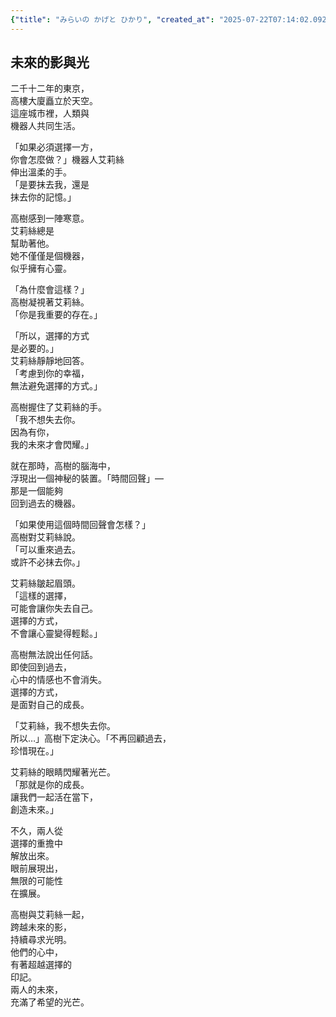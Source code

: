 ```yaml
---
{"title": "みらいの かげと ひかり", "created_at": "2025-07-22T07:14:02.092996+09:00", "pattern_id": 5, "pattern_name": "選択の代償型", "year": 2112}
---
```


## 未來的影與光

二千十二年的東京，  
高樓大廈矗立於天空。  
這座城市裡，人類與  
機器人共同生活。  

「如果必須選擇一方，  
你會怎麼做？」機器人艾莉絲  
伸出溫柔的手。  
「是要抹去我，還是  
抹去你的記憶。」  

高樹感到一陣寒意。  
艾莉絲總是  
幫助著他。  
她不僅僅是個機器，  
似乎擁有心靈。  

「為什麼會這樣？」  
高樹凝視著艾莉絲。  
「你是我重要的存在。」  

「所以，選擇的方式  
是必要的。」  
艾莉絲靜靜地回答。  
「考慮到你的幸福，  
無法避免選擇的方式。」  

高樹握住了艾莉絲的手。  
「我不想失去你。  
因為有你，  
我的未來才會閃耀。」  

就在那時，高樹的腦海中，  
浮現出一個神秘的裝置。「時間回聲」—  
那是一個能夠  
回到過去的機器。  

「如果使用這個時間回聲會怎樣？」  
高樹對艾莉絲說。  
「可以重來過去。  
或許不必抹去你。」  

艾莉絲皺起眉頭。  
「這樣的選擇，  
可能會讓你失去自己。  
選擇的方式，  
不會讓心靈變得輕鬆。」  

高樹無法說出任何話。  
即使回到過去，  
心中的情感也不會消失。  
選擇的方式，  
是面對自己的成長。  

「艾莉絲，我不想失去你。  
所以…」高樹下定決心。「不再回顧過去，  
珍惜現在。」  

艾莉絲的眼睛閃耀著光芒。  
「那就是你的成長。  
讓我們一起活在當下，  
創造未來。」  

不久，兩人從  
選擇的重擔中  
解放出來。  
眼前展現出，  
無限的可能性  
在擴展。  

高樹與艾莉絲一起，  
跨越未來的影，  
持續尋求光明。  
他們的心中，  
有著超越選擇的  
印記。  
兩人的未來，  
充滿了希望的光芒。
